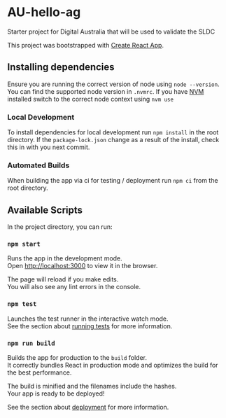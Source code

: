 # AU-hello-ag
Starter project for Digital Australia that will be used to validate the SLDC

This project was bootstrapped with [Create React App](https://github.com/facebook/create-react-app).

## Installing dependencies

Ensure you are running the correct version of node using `node --version`. You can find the supported node version in `.nvmrc`. If you have [NVM](https://github.com/nvm-sh/nvm) installed switch to the correct node context using `nvm use`

### Local Development

To install dependencies for local development run `npm install` in the root directory. If the `package-lock.json` change as a result of the install, check this in with you next commit.

### Automated Builds

When building the app via ci for testing / deployment run `npm ci` from the root directory.

## Available Scripts

In the project directory, you can run:

### `npm start`

Runs the app in the development mode.<br />
Open [http://localhost:3000](http://localhost:3000) to view it in the browser.

The page will reload if you make edits.<br />
You will also see any lint errors in the console.

### `npm test`

Launches the test runner in the interactive watch mode.<br />
See the section about [running tests](https://facebook.github.io/create-react-app/docs/running-tests) for more information.

### `npm run build`

Builds the app for production to the `build` folder.<br />
It correctly bundles React in production mode and optimizes the build for the best performance.

The build is minified and the filenames include the hashes.<br />
Your app is ready to be deployed!

See the section about [deployment](https://facebook.github.io/create-react-app/docs/deployment) for more information.

